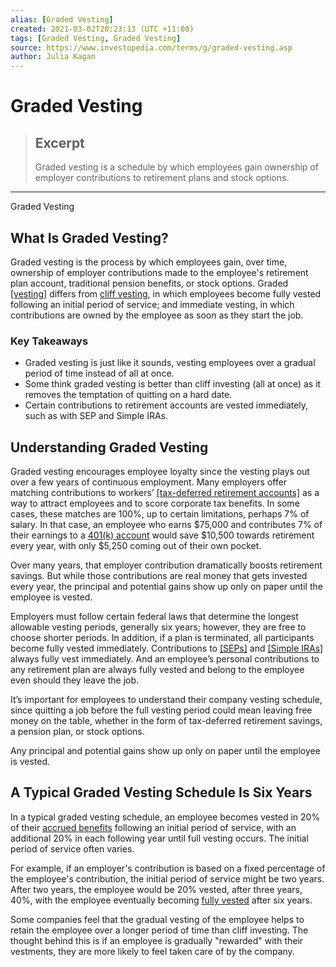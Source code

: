 ```yaml
---
alias: [Graded Vesting]
created: 2021-03-02T20:23:13 (UTC +11:00)
tags: [Graded Vesting, Graded Vesting]
source: https://www.investopedia.com/terms/g/graded-vesting.asp
author: Julia Kagan
---
```


# Graded Vesting

> ## Excerpt
> Graded vesting is a schedule by which employees gain ownership of employer contributions to retirement plans and stock options.

---

Graded Vesting
## What Is Graded Vesting?

Graded vesting is the process by which employees gain, over time, ownership of employer contributions made to the employee's retirement plan account, traditional pension benefits, or stock options. Graded [[vesting]](https://www.investopedia.com/terms/v/vesting.asp) differs from [cliff vesting](https://www.investopedia.com/terms/c/cliffvesting.asp), in which employees become fully vested following an initial period of service; and immediate vesting, in which contributions are owned by the employee as soon as they start the job.

### Key Takeaways

-   Graded vesting is just like it sounds, vesting employees over a gradual period of time instead of all at once.
-   Some think graded vesting is better than cliff investing (all at once) as it removes the temptation of quitting on a hard date.
-   Certain contributions to retirement accounts are vested immediately, such as with SEP and Simple IRAs.

## Understanding Graded Vesting

Graded vesting encourages employee loyalty since the vesting plays out over a few years of continuous employment. Many employers offer matching contributions to workers’ [[tax-deferred retirement accounts]](https://www.investopedia.com/terms/t/tax-deferred-savings-plan.asp) as a way to attract employees and to score corporate tax benefits. In some cases, these matches are 100%, up to certain limitations, perhaps 7% of salary. In that case, an employee who earns $75,000 and contributes 7% of their earnings to a [401(k) account](https://www.investopedia.com/terms/1/401kplan.asp) would save $10,500 towards retirement every year, with only $5,250 coming out of their own pocket. 

Over many years, that employer contribution dramatically boosts retirement savings. But while those contributions are real money that gets invested every year, the principal and potential gains show up only on paper until the employee is vested.

Employers must follow certain federal laws that determine the longest allowable vesting periods, generally six years; however, they are free to choose shorter periods. In addition, if a plan is terminated, all participants become fully vested immediately. Contributions to [[SEPs]](https://www.investopedia.com/terms/s/sep.asp) and [[Simple IRAs]](https://www.investopedia.com/terms/s/simple-ira.asp) always fully vest immediately. And an employee’s personal contributions to any retirement plan are always fully vested and belong to the employee even should they leave the job.

It’s important for employees to understand their company vesting schedule, since quitting a job before the full vesting period could mean leaving free money on the table, whether in the form of tax-deferred retirement savings, a pension plan, or stock options.

Any principal and potential gains show up only on paper until the employee is vested.

## A Typical Graded Vesting Schedule Is Six Years

In a typical graded vesting schedule, an employee becomes vested in 20% of their [accrued benefits](https://www.investopedia.com/terms/a/accrued-benefits.asp) following an initial period of service, with an additional 20% in each following year until full vesting occurs. The initial period of service often varies. 

For example, if an employer's contribution is based on a fixed percentage of the employee's contribution, the initial period of service might be two years. After two years, the employee would be 20% vested, after three years, 40%, with the employee eventually becoming [fully vested](https://www.investopedia.com/terms/f/fully-vested.asp) after six years.

Some companies feel that the gradual vesting of the employee helps to retain the employee over a longer period of time than cliff investing. The thought behind this is if an employee is gradually "rewarded" with their vestments, they are more likely to feel taken care of by the company.
